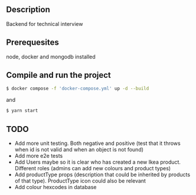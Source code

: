
## Description

Backend for technical interview

## Prerequesites

node, docker and mongodb installed

## Compile and run the project
```bash
$ docker compose -f 'docker-compose.yml' up -d --build
```

and
```bash
$ yarn start
```

## TODO
 - Add more unit testing. Both negative and positive (test that it throws when id is not valid and when an object is not found)
 - Add more e2e tests
 - Add Users maybe so it is clear who has created a new Ikea product. Different roles (admins can add new colours and product types)
 - Add productType props (description that could be inherited by products of that type). ProductType icon could also be relevant
 - Add colour hexcodes in database
